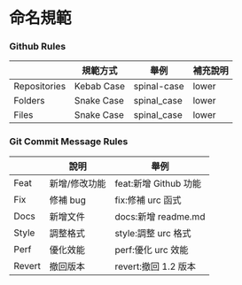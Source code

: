 # 命名規範

### Github Rules
|              | 規範方式   | 舉例        | 補充說明 |
| ------------ | ---------- | ----------- | -------- |
| Repositories | Kebab Case | spinal-case | lower    |
| Folders      | Snake Case | spinal_case | lower    |
| Files        | Snake Case | spinal_case | lower    |

### Git Commit Message Rules
|        | 說明          | 舉例                  |
| ------ | ------------- | --------------------- |
| Feat   | 新增/修改功能 | feat:新增 Github 功能 |
| Fix    | 修補 bug      | fix:修補 urc 函式     |
| Docs   | 新增文件      | docs:新增 readme.md   |
| Style  | 調整格式      | style:調整 urc 格式   |
| Perf   | 優化效能      | perf:優化 urc 效能    |
| Revert | 撤回版本      | revert:撤回 1.2 版本  |







